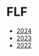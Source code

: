 # FLF

- [2024](https://rmadamanchi.github.io/flf/2024/)
- [2023](https://rmadamanchi.github.io/flf/2023/)
- [2022](https://rmadamanchi.github.io/flf/2022/)
